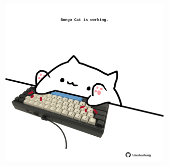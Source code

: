<!-- built at 26/04/2025, 00:01:23 UTC -->
<p align="center">
  <img width="500" height="500" src="./ReadmeImage.svg">
</p>
